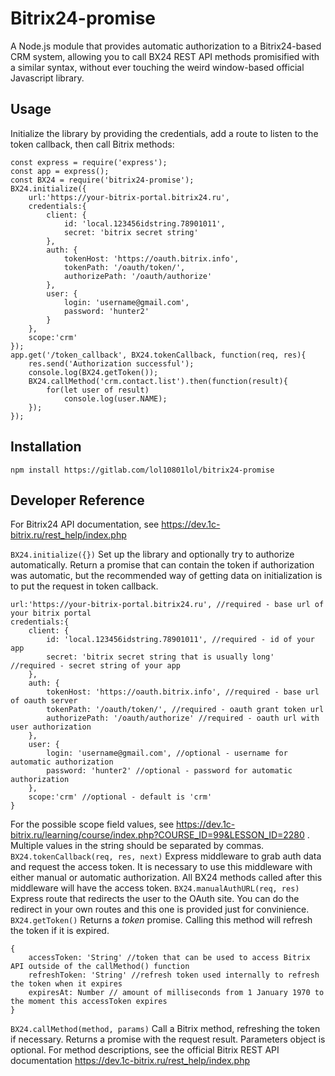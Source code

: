 # Bitrix24-promise

A Node.js module that provides automatic authorization to a Bitrix24-based CRM system, allowing you to call BX24 REST API methods promisified with a similar syntax, without ever touching the weird window-based official Javascript library.

## Usage

Initialize the library by providing the credentials, add a route to listen to the token callback, then call Bitrix methods:
```
const express = require('express');
const app = express();
const BX24 = require('bitrix24-promise');
BX24.initialize({
    url:'https://your-bitrix-portal.bitrix24.ru',
    credentials:{
        client: {
            id: 'local.123456idstring.78901011',
            secret: 'bitrix secret string'
        },
        auth: {
            tokenHost: 'https://oauth.bitrix.info',
            tokenPath: '/oauth/token/',
            authorizePath: '/oauth/authorize'
        },
        user: {
            login: 'username@gmail.com',
            password: 'hunter2'
        }
    },
    scope:'crm'
});
app.get('/token_callback', BX24.tokenCallback, function(req, res){
    res.send('Authorization successful');
    console.log(BX24.getToken());
    BX24.callMethod('crm.contact.list').then(function(result){
        for(let user of result)
            console.log(user.NAME);
    });
});
```

## Installation

```
npm install https://gitlab.com/lol10801lol/bitrix24-promise
```

## Developer Reference

For Bitrix24 API documentation, see https://dev.1c-bitrix.ru/rest_help/index.php

`BX24.initialize({})`
Set up the library and optionally try to authorize automatically. Return a promise that can contain the token if authorization was automatic, but the recommended way of getting data on initialization is to put the request in token callback.
```
url:'https://your-bitrix-portal.bitrix24.ru', //required - base url of your bitrix portal
credentials:{
    client: {
        id: 'local.123456idstring.78901011', //required - id of your app
        secret: 'bitrix secret string that is usually long'  //required - secret string of your app
    },
    auth: {
        tokenHost: 'https://oauth.bitrix.info', //required - base url of oauth server
        tokenPath: '/oauth/token/', //required - oauth grant token url
        authorizePath: '/oauth/authorize' //required - oauth url with user authorization
    },
    user: {
        login: 'username@gmail.com', //optional - username for automatic authorization
        password: 'hunter2' //optional - password for automatic authorization
    },
    scope:'crm' //optional - default is 'crm'
}
```
For the possible scope field values, see https://dev.1c-bitrix.ru/learning/course/index.php?COURSE_ID=99&LESSON_ID=2280 . Multiple values in the string should be separated by commas.
`BX24.tokenCallback(req, res, next)`
Express middleware to grab auth data and request the access token. It is necessary to use this middleware with either manual or automatic authorization. All BX24 methods called after this middleware will have the access token.
`BX24.manualAuthURL(req, res)`
Express route that redirects the user to the OAuth site. You can do the redirect in your own routes and this one is provided just for convinience.
`BX24.getToken()`
Returns a *token* promise. Calling this method will refresh the token if it is expired.
```
{
    accessToken: 'String' //token that can be used to access Bitrix API outside of the callMethod() function
    refreshToken: 'String' //refresh token used internally to refresh the token when it expires
    expiresAt: Number // amount of milliseconds from 1 January 1970 to the moment this accessToken expires
}
```
`BX24.callMethod(method, params)`
Call a Bitrix method, refreshing the token if necessary. Returns a promise with the request result. Parameters object is optional. For method descriptions, see the official Bitrix REST API documentation https://dev.1c-bitrix.ru/rest_help/index.php
